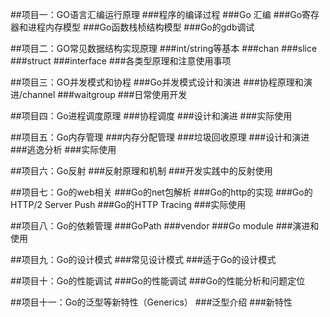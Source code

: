 ##项目一：GO语言汇编运行原理
###程序的编译过程
###Go 汇编
###Go寄存器和进程内存模型
###Go函数栈桢结构模型
###Go的gdb调试

##项目二：GO常见数据结构实现原理
###int/string等基本
###chan
###slice
###struct
###interface
###各类型原理和注意使用事项

##项目三：GO并发模式和协程
###Go并发模式设计和演进
###协程原理和演进/channel
###waitgroup
###日常使用开发

##项目四：Go进程调度原理
###协程调度
###设计和演进
###实际使用

##项目五：Go内存管理
###内存分配管理
###垃圾回收原理
###设计和演进
###逃逸分析
###实际使用

##项目六：Go反射
###反射原理和机制
###开发实践中的反射使用

##项目七：Go的web相关
###Go的net包解析
###Go的http的实现
###Go的HTTP/2 Server Push
###Go的HTTP Tracing
###实际使用

##项目八：Go的依赖管理
###GoPath
###vendor
###Go module
###演进和使用

##项目九：Go的设计模式
###常见设计模式
###适于Go的设计模式

##项目十：Go的性能调试
###Go的性能调试
###Go的性能分析和问题定位

##项目十一：Go的泛型等新特性（Generics）
###泛型介绍
###新特性








